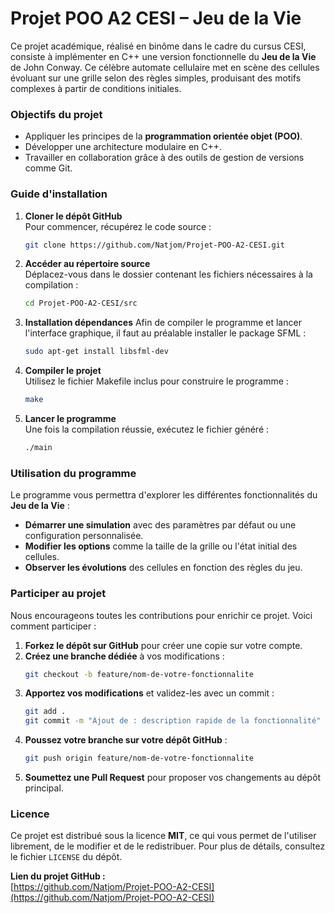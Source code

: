 # **Projet POO A2 CESI – Jeu de la Vie**

Ce projet académique, réalisé en binôme dans le cadre du cursus CESI, consiste à implémenter en C++ une version fonctionnelle du **Jeu de la Vie** de John Conway. Ce célèbre automate cellulaire met en scène des cellules évoluant sur une grille selon des règles simples, produisant des motifs complexes à partir de conditions initiales.

### Objectifs du projet  
- Appliquer les principes de la **programmation orientée objet (POO)**.  
- Développer une architecture modulaire en C++.  
- Travailler en collaboration grâce à des outils de gestion de versions comme Git.

### Guide d'installation  

1. **Cloner le dépôt GitHub**  
   Pour commencer, récupérez le code source :  
   ```bash
   git clone https://github.com/Natjom/Projet-POO-A2-CESI.git
   ```

2. **Accéder au répertoire source**  
   Déplacez-vous dans le dossier contenant les fichiers nécessaires à la compilation :  
   ```bash
   cd Projet-POO-A2-CESI/src
   ```

3.  **Installation dépendances**
    Afin de compiler le programme et lancer l'interface graphique, il faut au préalable installer le package SFML :
    ```bash
    sudo apt-get install libsfml-dev
    ```

5. **Compiler le projet**  
   Utilisez le fichier Makefile inclus pour construire le programme :  
   ```bash
   make
   ```

6. **Lancer le programme**  
   Une fois la compilation réussie, exécutez le fichier généré :  
   ```bash
   ./main
   ```

### Utilisation du programme  

Le programme vous permettra d'explorer les différentes fonctionnalités du **Jeu de la Vie** :  
- **Démarrer une simulation** avec des paramètres par défaut ou une configuration personnalisée.  
- **Modifier les options** comme la taille de la grille ou l'état initial des cellules.  
- **Observer les évolutions** des cellules en fonction des règles du jeu.  

### Participer au projet  

Nous encourageons toutes les contributions pour enrichir ce projet. Voici comment participer :  
1. **Forkez le dépôt sur GitHub** pour créer une copie sur votre compte.  
2. **Créez une branche dédiée** à vos modifications :  
   ```bash
   git checkout -b feature/nom-de-votre-fonctionnalite
   ```  
3. **Apportez vos modifications** et validez-les avec un commit :  
   ```bash
   git add .  
   git commit -m "Ajout de : description rapide de la fonctionnalité"  
   ```  
4. **Poussez votre branche sur votre dépôt GitHub** :  
   ```bash
   git push origin feature/nom-de-votre-fonctionnalite
   ```  
5. **Soumettez une Pull Request** pour proposer vos changements au dépôt principal.

### Licence  

Ce projet est distribué sous la licence **MIT**, ce qui vous permet de l'utiliser librement, de le modifier et de le redistribuer. Pour plus de détails, consultez le fichier `LICENSE` du dépôt.

**Lien du projet GitHub :**  
[https://github.com/Natjom/Projet-POO-A2-CESI](https://github.com/Natjom/Projet-POO-A2-CESI)
